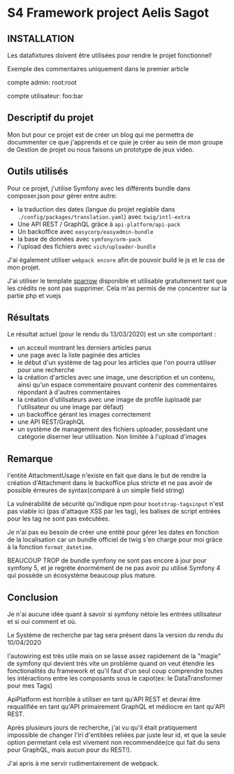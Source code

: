# S4 Framework project Aelis Sagot

## INSTALLATION

Les datafixtures doivent être utilisées pour rendre le projet fonctionnel!

Exemple des commentaires uniquement dans le premier article

compte admin: root:root

compte utilisateur: foo:bar

## Descriptif du projet

Mon but pour ce projet est de créer un blog qui me permettra de docummenter ce que j'apprends et ce quie je créer au sein de mon groupe de Gestion de projet ou nous faisons un prototype de jeux video.

## Outils utilisés

Pour ce projet, j'utilise Symfony avec les différents bundle dans composer.json pour gérer entre autre:
+ la traduction des dates (langue du projet reglable dans `./config/packages/translation.yaml`) avec `twig/intl-extra`
+ Une API REST / GraphQL gràce à `api-platform/api-pack`
+ Un backoffice avec `easycorp/easyadmin-bundle`
+ la base de données avec `symfony/orm-pack`
+ l'upload des fichiers avec `vich/uploader-bundle`

J'ai également utiliser `webpack encore` afin de pouvoir build le js et le css de mon projet.

J'ai utiliser le template [sparrow](https://www.styleshout.com/free-templates/sparrow/) disponible et utilisable gratuitement tant que les crédits ne sont pas supprimer. Cela m'as permis de me concentrer sur la partie php et vuejs

## Résultats

Le résultat actuel (pour le rendu du 13/03/2020) est un site comportant :
+ un acceuil montrant les derniers articles parus
+ une page avec la liste paginée des articles
+ le début d'un système de tag pour les articles que l'on pourra utiliser pour une recherche
+ la création d'articles avec une image, une description et un contenu, ainsi qu'un espace commentaire pouvant contenir des commentaires répondant à d'autres commentaires
+ la création d'utilisateurs avec une image de profile (uploadé par l'utilisateur ou une image par défaut)
+ un backoffice gérant les images correctement
+ une API REST/GraphQL
+ un système de management des fichiers uploader, possèdant une catégorie diserner leur utilisation. Non limitée à l'upload d'images

## Remarque

l'entité AttachmentUsage n'existe en fait que dans le but de rendre la création d'Attachment dans le backoffice plus stricte et ne pas avoir de possible érreures de syntax(comparé à un simple field string)

La vulnérabilité de sécurité qu'indique npm pour ``bootstrap-tagsinput`` n'est pas viable ici (pas d'attaque XSS par les tag), les balises de script entrées pour les tag ne sont pas exécutées.

Je n'ai pas eu besoin de créer une entité pour gérer les dates en fonction de la localisation car un bundle officiel de twig s'en charge pour moi gràce à la fonction ``format_datetime``.

BEAUCOUP TROP de bundle symfony ne sont pas encore à jour pour symfony 5, et je regrète énormément de ne pas avoir pu utilisé Symfony 4 qui possède un écosystème beaucoup plus mature.

## Conclusion

Je n'ai aucune idée quant à savoir si symfony nétoie les entrées utilisateur et si oui comment et où.

Le Système de recherche par tag sera présent dans la version du rendu du 10/04/2020

l'autowiring est très utile mais on se lasse assez rapidement de la "magie" de symfony qui devient très vite un problème quand on veut étendre les fonctionalités du framework et qu'il faut d'un seul coup comprendre toutes les intéractions entre les composants sous le capot(ex: le DataTransformer pour mes Tags)

ApiPlatform est horrible à utiliser en tant qu'API REST et devrai être requalifiée en tant qu'API primairement GraphQL et médiocre en tant qu'API REST. 

Après plusieurs jours de recherche, j'ai vu qu'il était pratiquement impossible de changer l'iri d'entitées reliées par juste leur id, et que la seule option permetant cela est vivement non recommendée(ce qui fait du sens pour GraphQL, mais aucun pour du REST!). 

J'ai apris à me servir rudimentairement de webpack.







